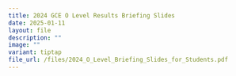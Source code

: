 ```yaml
---
title: 2024 GCE O Level Results Briefing Slides
date: 2025-01-11
layout: file
description: ""
image: ""
variant: tiptap
file_url: /files/2024_O_Level_Briefing_Slides_for_Students.pdf
---
```


